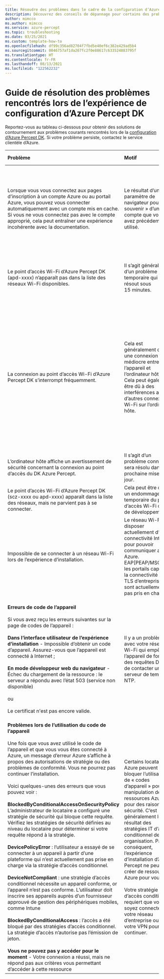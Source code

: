 ```yaml
---
title: Résoudre des problèmes dans le cadre de la configuration d’Azure Percept DK
description: Découvrez des conseils de dépannage pour certains des problèmes les plus courants rencontrés lors de l’expérience de configuration
author: mimcco
ms.author: mimcco
ms.service: azure-percept
ms.topic: troubleshooting
ms.date: 03/25/2021
ms.custom: template-how-to
ms.openlocfilehash: df99c356ad82704f7fbd5e40ef6c382e429ad5b4
ms.sourcegitcommit: 0046757af1da267fc2f0e88617c633524883795f
ms.translationtype: HT
ms.contentlocale: fr-FR
ms.lasthandoff: 08/13/2021
ms.locfileid: "122562232"
---
```

# <a name="azure-percept-dk-setup-experience-troubleshooting-guide"></a>Guide de résolution des problèmes rencontrés lors de l’expérience de configuration d’Azure Percept DK

Reportez-vous au tableau ci-dessous pour obtenir des solutions de contournement aux problèmes courants rencontrés lors de la [configuration d’Azure Percept DK](./quickstart-percept-dk-set-up.md). Si votre problème persiste, contactez le service clientèle d’Azure.

|Problème|Motif|Solution de contournement|
|:-----|:------|:----------|
|Lorsque vous vous connectez aux pages d’inscription à un compte Azure ou au portail Azure, vous pouvez vous connecter automatiquement avec un compte mis en cache. Si vous ne vous connectez pas avec le compte approprié, cela peut entraîner une expérience incohérente avec la documentation.|Le résultat d’un paramètre de navigateur pour « se souvenir » d’un compte que vous avez précédemment utilisé.|Dans la page Azure, sélectionnez le nom de votre compte dans le coin supérieur droit, puis sélectionnez **Se déconnecter**. Vous pouvez alors vous connecter avec le compte approprié.|
|Le point d’accès Wi-Fi d’Azure Percept DK (apd-xxxx) n’apparaît pas dans la liste des réseaux Wi-Fi disponibles.|Il s’agit généralement d’un problème temporaire qui se résout sous 15 minutes.|Attendez que le réseau s’affiche. S’il n’apparaît pas après plus de 15 minutes, redémarrez l’appareil.|
|La connexion au point d’accès Wi-Fi d’Azure Percept DK s’interrompt fréquemment.|Cela est généralement dû à une connexion médiocre entre l’appareil et l’ordinateur hôte. Cela peut également être dû à des interférences avec d’autres connexions Wi-Fi sur l’ordinateur hôte.|Assurez-vous que les antennes sont correctement attachées au kit de développement. Si le kit de développement est éloigné de l’ordinateur hôte, essayez de le rapprocher. Désactivez toutes les autres connexions Internet, telles que LTE/5G, si elles s’exécutent sur l’ordinateur hôte.|
|L’ordinateur hôte affiche un avertissement de sécurité concernant la connexion au point d’accès du DK Azure Percept.|Il s’agit d’un problème connu qui sera résolu dans une prochaine mise à jour.|Il est plus prudent de poursuivre l’installation.|
|Le point d’accès Wi-Fi d’Azure Percept DK (scz-xxxx ou apd-xxxx) apparaît dans la liste des réseaux, mais ne parvient pas à se connecter.|Cela peut être dû à un endommagement temporaire du point d’accès Wi-Fi du kit de développement.|Redémarrez le kit de développement et réessayez.|
|Impossible de se connecter à un réseau Wi-Fi lors de l’expérience d’installation.|Le réseau Wi-Fi doit disposer actuellement d’une connectivité Internet pour pouvoir communiquer avec Azure. EAP[PEAP/MSCHAP], les portails captifs et la connectivité EAP-TLS d’entreprise ne sont actuellement pas pris en charge.|Vérifiez que votre type de réseau Wi-Fi est pris en charge et qu’il dispose d’une connectivité Internet.|
|**Erreurs de code de l’appareil** <br><br> Si vous avez reçu les erreurs suivantes sur la page de codes de l’appareil : <br><br>**Dans l’interface utilisateur de l’expérience d’installation** - Impossible d’obtenir un code d’appareil. Assurez-vous que l’appareil est connecté à Internet ; <br><br> **En mode développeur web du navigateur** - Échec du chargement de la ressource : le serveur a répondu avec l’état 503 (service non disponible) <br><br>ou <br><br>Le certificat n'est pas encore valide. | Il y a un problème avec votre réseau Wi-Fi qui empêche l’appareil de formuler des requêtes DNS ou de contacter un serveur de temps NTP. | Essayez de brancher un câble Ethernet au kit de développement ou de vous connecter à un autre réseau de Wi-Fi, puis réessayez. <br><br> Les causes les moins courantes peuvent être que la date/l’heure de votre ordinateur hôte soient incorrectes.  |
|**Problèmes lors de l’utilisation du code de l’appareil**<br><br> Une fois que vous avez utilisé le code de l’appareil et que vous vous êtes connecté à Azure, un message d’erreur Azure s’affiche à propos des autorisations de stratégie ou des problèmes de conformité. Vous ne pourrez pas continuer l’installation.<br><br> Voici quelques-unes des erreurs que vous pouvez voir :<br><br>**BlockedByConditionalAccessOnSecurityPolicy** L’administrateur de locataire a configuré une stratégie de sécurité qui bloque cette requête. Vérifiez les stratégies de sécurité définies au niveau du locataire pour déterminer si votre requête répond à la stratégie. <br><br>**DevicePolicyError** : l’utilisateur a essayé de se connecter à un appareil à partir d’une plateforme qui n’est actuellement pas prise en charge via la stratégie d’accès conditionnel.<br><br>**DeviceNotCompliant** : une stratégie d’accès conditionnel nécessite un appareil conforme, or l’appareil n’est pas conforme. L’utilisateur doit inscrire ses appareils auprès d’un fournisseur approuvé de gestion des périphériques mobiles, comme Intune<br><br>**BlockedByConditionalAccess** : l’accès a été bloqué par des stratégies d’accès conditionnel. La stratégie d’accès n’autorise pas l’émission de jeton.<br><br>**Vous ne pouvez pas y accéder pour le moment** - Votre connexion a réussi, mais ne répond pas aux critères vous permettant d’accéder à cette ressource   |Certains locataires Azure peuvent bloquer l’utilisation de « codes d’appareil » pour la manipulation des ressources Azure pour des raisons de sécurité. C’est généralement le résultat des stratégies IT d’accès conditionnel de votre organisation. Par conséquent, l’expérience d’installation d’Azure Percept ne peut pas créer de ressources Azure pour vous. <br><br>Votre stratégie d’accès conditionnel requiert que vous soyez connecté à votre réseau d’entreprise ou à votre VPN pour continuer.    |Collaborez avec votre organisation pour comprendre les stratégies IT d’accès conditionnel.  |